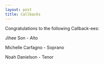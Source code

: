 ```yaml
---
layout: post
title: Callbacks
---
```


Congratulations to the following Callback-ees:

Jihee Son - Alto

Michelle Carfagno - Soprano

Noah Danielson - Tenor